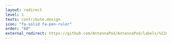 ```yaml
---
layout: redirect
level: 1
texts: contribute.design
icon: "fa-solid fa-pen-ruler"
order: "60"
external_redirect: https://github.com/AntennaPod/AntennaPod/labels/%22needs:%20mock-up%20or%20user%20story%22
---
```

